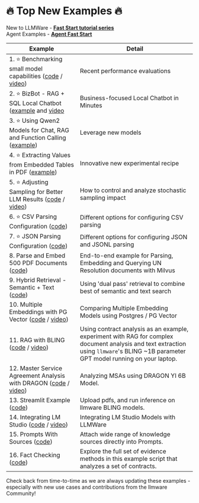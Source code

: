 # 🔥 Top New Examples 🔥  

New to LLMWare - [**Fast Start tutorial series**](https://github.com/llmware-ai/llmware/tree/main/fast_start)   
Agent Examples - [**Agent Fast Start**](https://github.com/llmware-ai/llmware/tree/main/fast_start/agents)  

| Example     |  Detail      |
|-------------|--------------|
| 1. ⭐ Benchmarking small model capabilities ([code](fast_start/agents/agents-15-get_model_benchmarks.py) / [video](https://youtu.be/78CnvJUmQe4?si=JhLsbgmHXf0oUKz)) | Recent performance evaluations  |   
| 2. ⭐  BizBot - RAG + SQL Local Chatbot ([example](https://github.com/llmware-ai/llmware/tree/main/examples/Use_Cases/biz_bot.py) and [video](https://youtu.be/4nBYDEjxxTE?si=o6PDPbu0PVcT-tYd) | Business-focused Local Chatbot in Minutes |  
| 3. ⭐  Using Qwen2 Models for Chat, RAG and Function Calling ([example](https://github.com/llmware-ai/llmware/tree/main/examples/Models/using-qwen2-models.py)) | Leverage new models |  
| 4. ⭐ Extracting Values from Embedded Tables in PDF ([example](https://github.com/llmware-ai/llmware/tree/main/examples/Use_Cases/using-llm-for-table-reading.py)) |  Innovative new experimental recipe | 
| 5. ⭐ Adjusting Sampling for Better LLM Results ([code](Models/adjusting_sampling_settings.py) / [video](https://youtu.be/iXp1tj-pPjM?si=4fauK9P49c22H82x)) | How to control and analyze stochastic sampling impact  
| 6. ⭐ CSV Parsing Configuration ([code](Parsing/parse_csv_custom.py)) | Different options for configuring CSV parsing |  
| 7. ⭐ JSON Parsing Configuration ([code](Parsing/parse_jsonl_custom.py)) | Different options for configuring JSON and JSONL parsing | 
| 8.   Parse and Embed 500 PDF Documents ([code](Embedding/docs2vecs_with_milvus-un_resolutions.py))  | End-to-end example for Parsing, Embedding and Querying UN Resolution documents with Milvus  |
| 9.  Hybrid Retrieval - Semantic + Text ([code](Retrieval/dual_pass_with_custom_filter.py)) | Using 'dual pass' retrieval to combine best of semantic and text search |  
| 10.   Multiple Embeddings with PG Vector ([code](Embedding/using_multiple_embeddings.py) / [video](https://www.youtube.com/watch?v=Bncvggy6m5Q)) | Comparing Multiple Embedding Models using Postgres / PG Vector |
| 11.   RAG with BLING ([code](RAG/contract_analysis_on_laptop_with_bling_models.py) / [video](https://www.youtube.com/watch?v=8aV5p3tErP0)) | Using contract analysis as an example, experiment with RAG for complex document analysis and text extraction using `llmware`'s BLING ~1B parameter GPT model running on your laptop. |  
| 12.   Master Service Agreement Analysis with DRAGON ([code](RAG/msa_processing.py) / [video](https://www.youtube.com/watch?v=Cf-07GBZT68&t=2s)) | Analyzing MSAs using DRAGON YI 6B Model.   |                                                                                                                         
| 13.   Streamlit Example ([code](Getting_Started/ui_without_a_database.py))  | Upload pdfs, and run inference on llmware BLING models.  |  
| 14.   Integrating LM Studio ([code](Models/using-open-chat-models.py) / [video](https://www.youtube.com/watch?v=h2FDjUyvsKE&t=101s)) | Integrating LM Studio Models with LLMWare  |                                                                                                                                       
| 15.  Prompts With Sources ([code](Prompts/prompt_with_sources.py))  | Attach wide range of knowledge sources directly into Prompts.   |   
| 16.  Fact Checking ([code](Prompts/fact_checking.py))  | Explore the full set of evidence methods in this example script that analyzes a set of contracts.   | 

Check back from time-to-time as we are always updating these examples - especially with new use cases and contributions from the llmware Community!  


